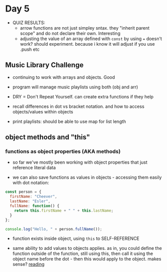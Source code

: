 # Day 5

- QUIZ RESULTS:
  - arrow functions are not just simpley sntax. they "inherit parent scope" and do not declare their own. Interesting
  - adjusting the value of an array defined with `const` by using `=` doesn't work? should experiment. because i know it will adjust if you use .push etc

## Music Library Challenge
- continuing to work with arrays and objects. Good

- program will manage music playlists using both (obj and arr)
- DRY = Don't Repeat Yourself. can create extra functions if they help
- recall differences in dot vs bracket notation. and how to access objects/values within objects

- print playlists: should be able to use map for list length


## object methods and "this"

### functions as object properties (AKA methods)
- so far we've mostly been working with object properties that just reference literal data

- we can also save functions as values in objects - accessing them easily with dot notation:

``` javascript
const person = {
  firstName: "Cheever",
  lastName: "Esler",
  fullName: function() {
    return this.firstName + " " + this.lastName;
  }
};

console.log("Hello, " + person.fullName());
```

- function exists inside object, using `this` to SELF-REFERENCE

- same ability to add values to objects applies. as in, you could define the function outside of the function, still using this, then call it using the object name before the dot - then this would apply to the object. makes sense?
[reading](https://developer.mozilla.org/en-US/docs/Web/JavaScript/Reference/Operators/this#as_an_object_method)

